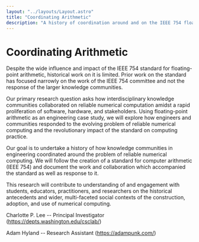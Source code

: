 ```yaml
---
layout: "../layouts/Layout.astro"
title: "Coordinating Arithmetic"
description: "A history of coordination around and on the IEEE 754 floating-point standard"
---
```


# Coordinating Arithmetic

Despite the wide influence and impact of the IEEE 754 standard for floating-point arithmetic, historical work on it is limited. Prior work on the standard has focused narrowly on the work of the IEEE 754 committee and not the response of the larger knowledge communities.

Our primary research question asks how interdisciplinary knowledge communities collaborated on reliable numerical computation amidst a rapid proliferation of software, hardware, and stakeholders. Using floating-point arithmetic as an engineering case study, we will explore how engineers and communities responded to the evolving problem of reliable numerical computing and the revolutionary impact of the standard on computing practice.

Our goal is to undertake a history of how knowledge communities in engineering coordinated around the problem of reliable numerical computing. We will follow the creation of a standard for computer arithmetic (IEEE 754) and document the work and collaboration which accompanied the standard as well as response to it.

This research will contribute to understanding of and engagement with students, educators, practitioners, and researchers on the historical antecedents and wider, multi-faceted social contexts of the construction, adoption, and use of numerical computing.

Charlotte P. Lee -- Principal Investigator (https://depts.washington.edu/csclab/)

Adam Hyland -- Research Assistant (https://adampunk.com/)